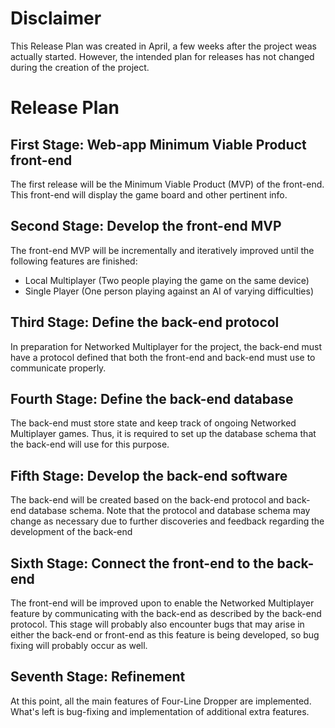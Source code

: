 # Disclaimer

This Release Plan was created in April, a few weeks after the project weas
actually started. However, the intended plan for releases has not changed during
the creation of the project.

# Release Plan

## First Stage: Web-app Minimum Viable Product front-end

The first release will be the Minimum Viable Product (MVP) of the front-end.
This front-end will display the game board and other pertinent info.

## Second Stage: Develop the front-end MVP

The front-end MVP will be incrementally and iteratively improved until the
following features are finished:
  - Local Multiplayer (Two people playing the game on the same device)
  - Single Player (One person playing against an AI of varying difficulties)

## Third Stage: Define the back-end protocol

In preparation for Networked Multiplayer for the project, the back-end must
have a protocol defined that both the front-end and back-end must use to
communicate properly.

## Fourth Stage: Define the back-end database

The back-end must store state and keep track of ongoing Networked Multiplayer
games. Thus, it is required to set up the database schema that the back-end will
use for this purpose.

## Fifth Stage: Develop the back-end software

The back-end will be created based on the back-end protocol and back-end
database schema. Note that the protocol and database schema may change as
necessary due to further discoveries and feedback regarding the development of
the back-end

## Sixth Stage: Connect the front-end to the back-end

The front-end will be improved upon to enable the Networked Multiplayer feature
by communicating with the back-end as described by the back-end protocol. This
stage will probably also encounter bugs that may arise in either the back-end or
front-end as this feature is being developed, so bug fixing will probably occur
as well.

## Seventh Stage: Refinement

At this point, all the main features of Four-Line Dropper are implemented.
What's left is bug-fixing and implementation of additional extra features.
